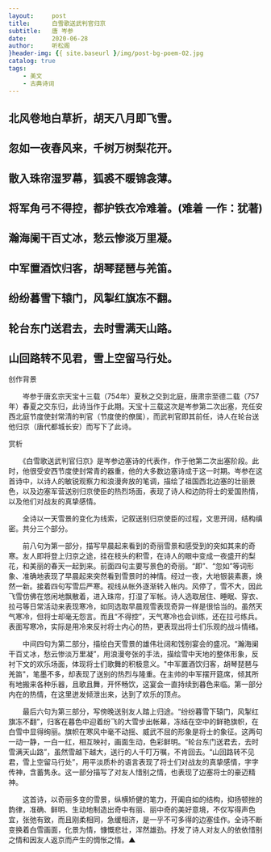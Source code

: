 ```yaml
---
layout:     post
title:      白雪歌送武判官归京
subtitle:   唐 岑参
date:       2020-06-28
author:     听松阁
}header-img: {{ site.baseurl }/img/post-bg-poem-02.jpg
catalog: true
tags:
    - 美文
    - 古典诗词
---
```


## 北风卷地白草折，胡天八月即飞雪。

## 忽如一夜春风来，千树万树梨花开。

## 散入珠帘湿罗幕，狐裘不暖锦衾薄。

## 将军角弓不得控，都护铁衣冷难着。(难着 一作：犹著)

## 瀚海阑干百丈冰，愁云惨淡万里凝。

## 中军置酒饮归客，胡琴琵琶与羌笛。

## 纷纷暮雪下辕门，风掣红旗冻不翻。

## 轮台东门送君去，去时雪满天山路。

## 山回路转不见君，雪上空留马行处。







创作背景



　　岑参于唐玄宗天宝十三载（754年）夏秋之交到北庭，唐肃宗至德二载（757年）春夏之交东归，此诗当作于此期。天宝十三载这次是岑参第二次出塞，充任安西北庭节度使封常清的判官（节度使的僚属），而武判官即其前任，诗人在轮台送他归京（唐代都城长安）而写下了此诗。





赏析



　　《白雪歌送武判官归京》是岑参边塞诗的代表作，作于他第二次出塞阶段。此时，他很受安西节度使封常青的器重，他的大多数边塞诗成于这一时期。岑参在这首诗中，以诗人的敏锐观察力和浪漫奔放的笔调，描绘了祖国西北边塞的壮丽景色，以及边塞军营送别归京使臣的热烈场面，表现了诗人和边防将士的爱国热情，以及他们对战友的真挚感情。



　　全诗以一天雪景的变化为线索，记叙送别归京使臣的过程，文思开阔，结构缜密。共分三个部分。



　　前八句为第一部分，描写早晨起来看到的奇丽雪景和感受到的突如其来的奇寒。友人即将登上归京之途，挂在枝头的积雪，在诗人的眼中变成一夜盛开的梨花，和美丽的春天一起到来。前面四句主要写景色的奇丽。“即”、“忽如”等词形象、准确地表现了早晨起来突然看到雪景时的神情。经过一夜，大地银装素裹，焕然一新。接着四句写雪后严寒。视线从帐外逐渐转入帐内。风停了，雪不大，因此飞雪仿佛在悠闲地飘散着，进入珠帘，打湿了军帐。诗人选取居住、睡眠、穿衣、拉弓等日常活动来表现寒冷，如同选取早晨观雪表现奇异一样是很恰当的。虽然天气寒冷，但将士却毫无怨言。而且“不得控”，天气寒冷也会训练，还在拉弓练兵。表面写寒冷，实际是用冷来反衬将士内心的热，更表现出将士们乐观的战斗情绪。



　　中间四句为第二部分，描绘白天雪景的雄伟壮阔和饯别宴会的盛况。“瀚海阑干百丈冰，愁云惨淡万里凝”，用浪漫夸张的手法，描绘雪中天地的整体形象，反衬下文的欢乐场面，体现将士们歌舞的积极意义。"中军置酒饮归客，胡琴琵琶与羌笛"，笔墨不多，却表现了送别的热烈与隆重。在主帅的中军摆开筵席，倾其所有地搬来各种乐器，且歌且舞，开怀畅饮，这宴会一直持续到暮色来临。第一部分内在的热情，在这里迸发倾泄出来，达到了欢乐的顶点。



　　最后六句为第三部分，写傍晚送别友人踏上归途。“纷纷暮雪下辕门，风掣红旗冻不翻”，归客在暮色中迎着纷飞的大雪步出帐幕，冻结在空中的鲜艳旗帜，在白雪中显得绚丽。旗帜在寒风中毫不动摇、威武不屈的形象是将士的象征。这两句一动一静，一白一红，相互映衬，画面生动，色彩鲜明。“轮台东门送君去，去时雪满天山路”，虽然雪越下越大，送行的人千叮万嘱，不肯回去。“山回路转不见君，雪上空留马行处”，用平淡质朴的语言表现了将士们对战友的真挚感情，字字传神，含蓄隽永。这一部分描写了对友人惜别之情，也表现了边塞将士的豪迈精神。



　　这首诗，以奇丽多变的雪景，纵横矫健的笔力，开阖自如的结构，抑扬顿挫的韵律，准确、鲜明、生动地制造出奇中有丽、丽中奇的美好意境，不仅写得声色宜，张弛有致，而且刚柔相同，急缓相济，是一乎不可多得的边塞佳作。全诗不断变换着白雪画面，化景为情，慷慨悲壮，浑然雄劲。抒发了诗人对友人的依依惜别之情和因友人返京而产生的惆怅之情。▲

